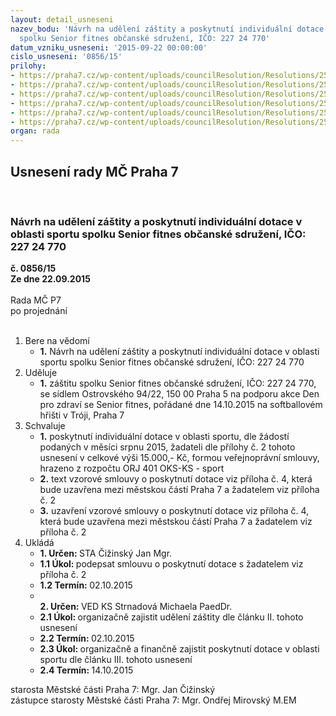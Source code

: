 ```yaml
---
layout: detail_usneseni
nazev_bodu: 'Návrh na udělení záštity a poskytnutí individuální dotace v oblasti sportu
  spolku Senior fitnes občanské sdružení, IČO: 227 24 770'
datum_vzniku_usneseni: '2015-09-22 00:00:00'
cislo_usneseni: '0856/15'
prilohy:
- https://praha7.cz/wp-content/uploads/councilResolution/Resolutions/25993/60-15-m30d_dotace_individualni_sport_zari.doc
- https://praha7.cz/wp-content/uploads/councilResolution/Resolutions/25993/60-15-priloha_c_2_rmc_individualni_dotace_zari_sport.xls
- https://praha7.cz/wp-content/uploads/councilResolution/Resolutions/25993/60-15-zadosti_senior_fitness_2015.pdf
- https://praha7.cz/wp-content/uploads/councilResolution/Resolutions/25993/60-15-smlouva_o_poskytnuti_dotace_individualni_senior_fitnes.doc
- https://praha7.cz/wp-content/uploads/councilResolution/Resolutions/25993/60-15-zapis_6_jednani_sk_02_09_2015.pdf
- https://praha7.cz/wp-content/uploads/councilResolution/Resolutions/25993/60-15-sr_senior_fitnes.pdf
organ: rada
---
```

<div id="ucUsn_pList" class="usn">
	<span><h2>Usnesení rady MČ Praha 7 </h2>
<br></span><div class="standBody">
<span><h3>Návrh na udělení záštity a poskytnutí individuální dotace v oblasti sportu spolku Senior fitnes občanské sdružení, IČO: 227 24 770</h3></span><div class="center">
		<strong>č. 0856/15</strong><br>
	</div>
<div class="center">
		<strong>Ze dne 22.09.2015</strong><br><br>
	</div>Rada MČ P7<br> po projednání<br><br><ol>
<li>Bere na vědomí<ul><li>
<strong>1.</strong> Návrh na udělení záštity a poskytnutí individuální dotace v oblasti sportu spolku Senior fitnes občanské sdružení, IČO: 227 24 770</li></ul>
</li>
<li>Uděluje<ul><li>
<strong>1.</strong> záštitu spolku Senior fitnes občanské sdružení, IČO: 227 24 770, se sídlem Ostrovského 94/22, 150 00 Praha 5 na podporu akce Den pro zdraví se Senior fitnes, pořádané dne 14.10.2015 na softballovém hřišti v Tróji, Praha 7</li></ul>
</li>
<li>Schvaluje<ul>
<li>
<strong>1.</strong> poskytnutí individuální dotace v oblasti sportu, dle žádostí podaných v měsíci srpnu 2015, žadateli dle přílohy č. 2 tohoto usnesení v celkové výši 15.000,- Kč, formou veřejnoprávní smlouvy, hrazeno z rozpočtu ORJ 401 OKS-KS - sport</li>
<li>
<strong>2.</strong> text vzorové smlouvy o poskytnutí dotace viz příloha č. 4, která bude uzavřena mezi městskou částí Praha 7 a žadatelem viz příloha č. 2</li>
<li>
<strong>3.</strong> uzavření vzorové smlouvy o poskytnutí dotace viz příloha č. 4, která bude uzavřena mezi městskou částí Praha 7 a žadatelem viz příloha č. 2         </li>
</ul>
</li>
<li>Ukládá<ul>
<li>
<strong>1. Určen: </strong>STA Čižinský Jan Mgr.</li>
<li>
<strong>1.1 Úkol: </strong>podepsat smlouvu o poskytnutí dotace s žadatelem viz příloha č. 2</li>
<li>
<strong>1.2 Termín: </strong>02.10.2015</li>
<li>
<strong><br>2. Určen: </strong>VED KS Strnadová Michaela PaedDr.</li>
<li>
<strong>2.1 Úkol: </strong>organizačně zajistit udělení záštity dle článku II. tohoto usnesení</li>
<li>
<strong>2.2 Termín: </strong>02.10.2015</li>
<li>
<strong>2.3 Úkol: </strong>organizačně a finančně zajistit poskytnutí dotace v oblasti sportu dle článku III. tohoto usnesení</li>
<li>
<strong>2.4 Termín: </strong>14.10.2015</li>
</ul>
</li>
</ol>starosta Městské části Praha 7: Mgr. Jan Čižinský<br>zástupce starosty Městské části Praha 7: Mgr. Ondřej Mirovský M.EM 
</div>
</div>